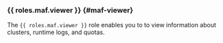 ### {{ roles.maf.viewer }} {#maf-viewer}

The `{{ roles.maf.viewer }}` role enables you to to view information about clusters, runtime logs, and quotas.
